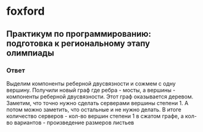 # foxford
## Практикум по программированию: подготовка к региональному этапу олимпиады ##
### Ответ ###
Выделим компоненты реберной двусвязности и сожмем с одну вершину. Получили новый граф где ребра - мосты, а вершины - компоненты реберной двусвязности. Этот граф оказывается деревом. Заметим, что точно нужно сделать серверами вершины степени 1. А потом можно заметить, что остальные и не нужно делать. В итоге количество серверов - кол-во вершин степени 1 в сжатом графе, а кол-во вариантов - произведение размеров листьев


